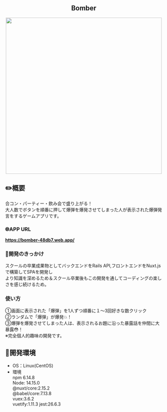 
<h2 align="center">Bomber</h2>
<p align="center">
  <img src="https://user-images.githubusercontent.com/71075728/119965462-44588500-bfe5-11eb-9a57-4cc4a5d61165.png" height="500px;" /></a>
</p>
 
 
## :pencil2:概要
合コン・パーティー・飲み会で盛り上がる！<br>
大人数でボタンを順番に押して爆弾を爆発させてしまった人が表示された爆弾発言をするゲームアプリです。

### :globe_with_meridians:APP URL
**https://bomber-48db7.web.app/** 

### :love_letter:開発のきっかけ
スクールの卒業成果物としてバックエンドをRails API,フロントエンドをNuxt.jsで構築してSPAを開発し<br>
より知識を深めるため＆スクール卒業後もこの開発を通してコーディングの楽しさを感じ続けるため。

### 使い方
①画面に表示された「爆弾」を1人ずつ順番に１〜3回好きな数クリック<br>
②ランダムで「爆弾」が爆発:boom:！<br>
③爆弾を爆発させてしまった人は、表示されるお題に沿った暴露話を仲間に大暴露:flushed:！<br>
※完全個人的趣味の開発です。


## :memo:開発環境
- OS：Linux(CentOS)  
- 環境  
npm 6.14.8  
Node: 14.15.0   
@nuxt/core:2.15.2  
@babel/core:7.13.8  
vuex:3.6.2  
vuetify:1.11.3
jest:26.6.3


